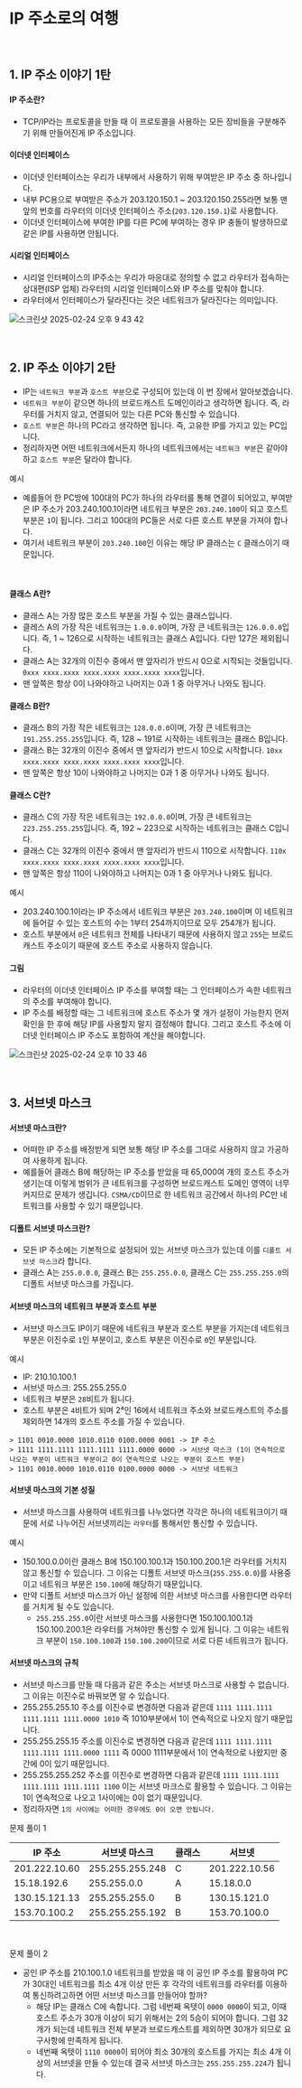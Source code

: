 # IP 주소로의 여행

<br>

## 1. IP 주소 이야기 1탄

#### IP 주소란?

- TCP/IP라는 프로토콜을 만들 때 이 프로토콜을 사용하는 모든 장비들을 구분해주기 위해 만들어진게 IP 주소입니다.

#### 이더넷 인터페이스

- 이더넷 인터페이스는 우리가 내부에서 사용하기 위해 부여받은 IP 주소 중 하나입니다.
- 내부 PC용으로 부여받은 주소가 203.120.150.1 ~ 203.120.150.255라면 보통 맨 앞의 번호를 라우터의 이더넷 인터페이스 주소(`203.120.150.1`)로 사용합니다.
- 이더넷 인터페이스에 부여한 IP를 다른 PC에 부여하는 경우 IP 충돌이 발생하므로 같은 IP를 사용하면 안됩니다.

#### 시리얼 인터페이스

- 시리얼 인터페이스의 IP주소는 우리가 마응대로 정의할 수 없고 라우터가 접속하는 상대편(ISP 업체) 라우터의 시리얼 인터페이스와 IP 주소를 맞춰야 합니다.
- 라우터에서 인터페이스가 달라진다는 것은 네트워크가 달라진다는 의미입니다.

![스크린샷 2025-02-24 오후 9 43 42](https://github.com/user-attachments/assets/1ae71008-8f4f-4059-9c37-17498c1bc9ee)

<br>

## 2. IP 주소 이야기 2탄

- IP는 `네트워크 부분`과 `호스트 부분`으로 구성되어 있는데 이 번 장에서 알아보겠습니다.
- `네트워크 부분`이 같으면 하나의 브로드캐스트 도메인이라고 생각하면 됩니다. 즉, 라우터를 거치지 않고, 연결되어 있는 다른 PC와 통신할 수 있습니다.
- `호스트 부분`은 하나의 PC라고 생각하면 됩니다. 즉, 고유한 IP를 가지고 있는 PC입니다.
- 정리하자면 어떤 네트워크에서든지 하나의 네트워크에서는 `네트워크 부분`은 같아야 하고 `호스트 부분`은 달라야 합니다.

예시

- 예를들어 한 PC방에 100대의 PC가 하나의 라우터를 통해 연결이 되어있고, 부여받은 IP 주소가 203.240.100.1이라면 네트워크 부분은 `203.240.100`이 되고 호스트 부분은 `1`이 됩니다. 그리고 100대의 PC들은 서로 다른 호스트 부분을 가져야 합나다.
- 여기서 네트워크 부분이 `203.240.100`인 이유는 해당 IP 클래스는 `C` 클래스이기 때문입니다.

<br>

#### 클래스 A란?

- 클래스 A는 가장 많은 호스트 부분을 가질 수 있는 클래스입니다.
- 클레스 A의 가장 작은 네트워크는 `1.0.0.0`이며, 가장 큰 네트워크는 `126.0.0.0`입니다. 즉, 1 ~ 126으로 시작하는 네트워크는 클래스 A입니다. 다만 127은 제외됩니다. 
- 클래스 A는 32개의 이진수 중에서 맨 앞자리가 반드시 0으로 시작되는 것들입니다. `0xxx xxxx.xxxx xxxx.xxxx xxxx.xxxx xxxx`입니다.
- 맨 앞쪽은 항상 0이 나와야하고 나머지는 0과 1 중 아무거나 나와도 됩니다.

#### 클래스 B란?

- 클래스 B의 가장 작은 네트워크는 `128.0.0.0`이며, 가장 큰 네트워크는 `191.255.255.255`입니다. 즉, 128 ~ 191로 시작하는 네트워크는 클래스 B입니다.
- 클래스 B는 32개의 이진수 중에서 맨 앞자리가 반드시 10으로 시작합니다. `10xx xxxx.xxxx xxxx.xxxx xxxx.xxxx xxxx`입니다.
- 맨 앞쪽은 항상 10이 나와야하고 나머지는 0과 1 중 아무거나 나와도 됩니다.

#### 클래스 C란?

- 클래스 C의 가장 작은 네트워크는 `192.0.0.0`이며, 가장 큰 네트워크는 `223.255.255.255`입니다. 즉, 192 ~ 223으로 시작하는 네트워크는 클래스 C입니다.
- 클래스 C는 32개의 이진수 중에서 맨 앞자리가 반드시 110으로 시작합니다. `110x xxxx.xxxx xxxx.xxxx xxxx.xxxx xxxx`입니다.
- 맨 앞쪽은 항상 110이 나와야하고 나머지는 0과 1 중 아무거나 나와도 됩니다.

예시 

- 203.240.100.1이라는 IP 주소에서 네트워크 부분은 `203.240.100`이며 이 네트워크에 들어갈 수 있는 호스트의 수는 1부터 254까지이므로 모두 254개가 됩니다.
- 호스트 부분에서 `0`은 네트워크 전체를 나타내기 때문에 사용하지 않고 `255`는 브로드캐스트 주소이기 때문에 호스트 주소로 사용하지 않습니다.

#### 그림

- 라우터의 이더넷 인터페이스 IP 주소를 부여할 때는 그 인터페이스가 속한 네트워크의 주소를 부여해야 합니다.
- IP 주소를 배정할 때는 그 네트워크에 호스트 주소가 몇 개가 설정이 가능한지 먼저 확인을 한 후에 해당 IP를 사용할지 말지 결정해야 합니다. 그리고 호스트 주소에 이더넷 인터페이스 IP 주소도 포함하여 계산을 해야합니다.

![스크린샷 2025-02-24 오후 10 33 46](https://github.com/user-attachments/assets/5a5cea52-c4df-4b20-85a1-6c74061bf855)

<br>

## 3. 서브넷 마스크

#### 서브넷 마스크란?

- 어떠한 IP 주소를 배정받게 되면 보통 해당 IP 주소를 그대로 사용하지 않고 가공하여 사용하게 됩니다.
- 예를들어 클래스 B에 해당하는 IP 주소를 받았을 때 65,000여 개의 호스트 주소가 생기는데 이렇게 범위가 큰 네트워크를 구성하면 브로드캐스트 도메인 영역이 너무 커지므로 문제가 생깁니다. `CSMA/CD`이므로 한 네트워크 공간에서 하나의 PC만 네트워크를 사용할 수 있기 때문입니다.

#### 디폴트 서브넷 마스크란?

- 모든 IP 주소에는 기본적으로 설정되어 있는 서브넷 마스크가 있는데 이를 `디폴트 서브넷 마스크`라 합니다.
- 클래스 A는 `255.0.0.0`, 클래스 B는 `255.255.0.0`, 클래스 C는 `255.255.255.0`의 디폴트 서브넷 마스크를 가집니다.

#### 서브넷 마스크의 네트워크 부분과 호스트 부분

- 서브넷 마스크도 IP이기 때문에 네트워크 부분과 호스트 부분을 가지는데 네트워크 부분은 이진수로 `1`인 부분이고, 호스트 부분은 이진수로 `0`인 부분입니다.

예시

- IP: 210.10.100.1
- 서브넷 마스크: 255.255.255.0
- 네트워크 부분은 `28`비트가 됩니다.
- 호스트 부분은 `4`비트가 되며 2⁴인 16에서 네트워크 주소와 브로드캐스트의 주소를 제외하면 14개의 호스트 주소를 가질 수 있습니다.

```text
> 1101 0010.0000 1010.0110 0100.0000 0001 -> IP 주소
> 1111 1111.1111 1111.1111 1111.0000 0000 -> 서브넷 마스크 (1이 연속적으로 나오는 부분이 네트워크 부분이고 0이 연속적으로 나오는 부분이 호스트 부분)
> 1101 0010.0000 1010.0110 0100.0000 0000 -> 서브넷 네트워크
```

#### 서브넷 마스크의 기본 성질

- 서브넷 마스크를 사용하여 네트워크를 나누었다면 각각은 하나의 네트워크이기 때문에 서로 나누어진 서브넷끼리는 `라우터`를 통해서만 통신할 수 있습니다.

예시 

- 150.100.0.0이란 클래스 B에 150.100.100.1과 150.100.200.1은 라우터를 거치지 않고 통신할 수 있습니다. 그 이유는 디폴트 서브넷 마스크(`255.255.0.0`)를 사용중이고 네트워크 부분은 `150.100`에 해당하기 때문입니다.
- 만약 디폴트 서브넷 마스크가 아닌 설정에 의한 서브넷 마스크를 사용한다면 라우터를 거치게 될 수도 있습니다.
  - `255.255.255.0`이란 서브넷 마스크를 사용한다면 150.100.100.1과 150.100.200.1은 라우터를 거쳐야만 통신할 수 있게 됩니다. 그 이유는 네트워크 부분이 `150.100.100`과 `150.100.200`이므로 서로 다른 네트워크가 됩니다.

#### 서브넷 마스크의 규칙

- 서브넷 마스크를 만들 때 다음과 같은 주소는 서브넷 마스크로 사용할 수 없습니다. 그 이유는 이진수로 바꿔보면 알 수 있습니다.
- 255.255.255.10 주소를 이진수로 변경하면 다음과 같은데 `1111 1111.1111 1111.1111 1111.0000 1010` 즉 1010부분에서 1이 연속적으로 나오지 않기 때문입니다.
- 255.255.255.15 주소를 이진수로 변경하면 다음과 같은데 `1111 1111.1111 1111.1111 1111.0000 1111` 즉 0000 1111부분에서 1이 연속적으로 나왔지만 중간에 0이 있기 때문입니다.
- 255.255.255.252 주소를 이진수로 변경하면 다음과 같은데 `1111 1111.1111 1111.1111 1111.1111 1100` 이는 서브넷 마크스로 활용할 수 있습니다. 그 이유는 1이 연속적으로 나오고 1사이에는 0이 없기 때문입니다.
- 정리하자면 `1의 사이에는 어떠한 경우에도 0이 오면 안됩니다.`

문제 풀이 1

|IP 주소|서브넷 마스크|클래스|서브넷|
|------|------|------|------|
|201.222.10.60|255.255.255.248|C|201.222.10.56|
|15.18.192.6|255.255.0.0|A|15.18.0.0|
|130.15.121.13|255.255.255.0|B|130.15.121.0|
|153.70.100.2|255.255.255.192|B|153.70.100.0|

<br>

문제 풀이 2

- 공인 IP 주소를 210.100.1.0 네트워크를 받았을 때 이 공인 IP 주소를 활용하여 PC가 30대인 네트워크를 최소 4개 이상 만든 후 각각의 네트워크를 라우터를 이용하여 통신하려고하면 어떤 서브넷 마스크를 만들어야 할까?
  - 해당 IP는 클래스 C에 속합니다. 그럼 네번째 옥텟이 `0000 0000`이 되고, 이때 호스트 주소가 30개 이상이 되기 위해서는 2의 5승이 되어야 합니다. 그럼 32개가 되는데 네트워크 전체 부분과 브로드캐스트를 제외하면 30개가 되므로 요구사항에 만족하게 됩니다.
  - 네번째 옥텟이 `1110 0000`이 되어야 최소 30개의 호스트를 가지는 최소 4개 이상의 서브넷을 만들 수 있는데 결국 서브넷 마스크는 `255.255.255.224`가 됩니다.


